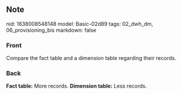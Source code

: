 ## Note
nid: 1638008548148
model: Basic-02d89
tags: 02_dwh_dm, 06_provisioning_bis
markdown: false

### Front
Compare the fact table and a dimension table regarding their records.

### Back
<b>Fact table:</b> More records. <b>Dimension table:</b> Less
records.
